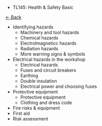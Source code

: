 - TL145: Health & Safety Basic

[<- Back](../README.md)

- Identifying hazards
    - Machinery and tool hazards
    - Chemical hazards
    - Electrolmagneticc hazards
    - Radiation hazards
    - More warning signs & symbols
- Electrical hazards in the workshop
    - Electrical hazards
    - Fuses and circuit breakers
    - Earthing
    - Double insulation
    - Electrical power and choosing fuses
- Protective equipment
    - Protective equipment
    - Clothing and dress code
- Fire risks & equipment
- First aid
- Risk assessment